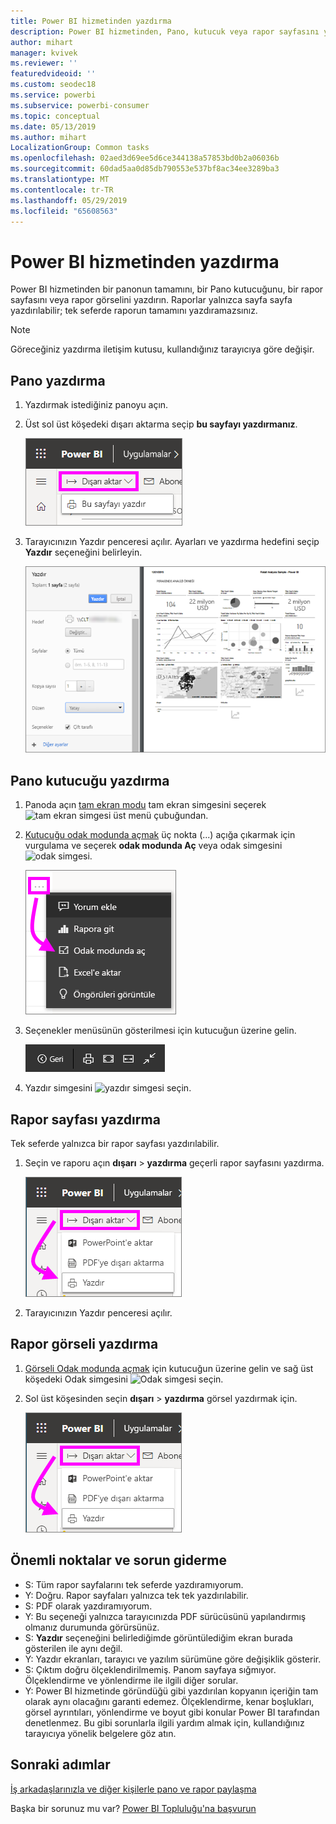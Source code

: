 ```yaml
---
title: Power BI hizmetinden yazdırma
description: Power BI hizmetinden, Pano, kutucuk veya rapor sayfasını yazdırma.
author: mihart
manager: kvivek
ms.reviewer: ''
featuredvideoid: ''
ms.custom: seodec18
ms.service: powerbi
ms.subservice: powerbi-consumer
ms.topic: conceptual
ms.date: 05/13/2019
ms.author: mihart
LocalizationGroup: Common tasks
ms.openlocfilehash: 02aed3d69ee5d6ce344138a57853bd0b2a06036b
ms.sourcegitcommit: 60dad5aa0d85db790553e537bf8ac34ee3289ba3
ms.translationtype: MT
ms.contentlocale: tr-TR
ms.lasthandoff: 05/29/2019
ms.locfileid: "65608563"
---
```

# <a name="printing-from-the-power-bi-service"></a>Power BI hizmetinden yazdırma
Power BI hizmetinden bir panonun tamamını, bir Pano kutucuğunu, bir rapor sayfasını veya rapor görselini yazdırın. Raporlar yalnızca sayfa sayfa yazdırılabilir; tek seferde raporun tamamını yazdıramazsınız.

   > [!NOTE]
   > Göreceğiniz yazdırma iletişim kutusu, kullandığınız tarayıcıya göre değişir.
   > 
## <a name="print-a-dashboard"></a>Pano yazdırma
1. Yazdırmak istediğiniz panoyu açın.
2. Üst sol üst köşedeki dışarı aktarma seçip **bu sayfayı yazdırmanız**.
   
    ![Panoyu yazdır seçeneği](./media/end-user-print/power-bi-dashboard-print.png)
3. Tarayıcınızın Yazdır penceresi açılır. Ayarları ve yazdırma hedefini seçip **Yazdır** seçeneğini belirleyin.
   

   
    ![yazdır iletişim kutusu](./media/end-user-print/pbi_print_dash_new2.png)

## <a name="print-a-dashboard-tile"></a>Pano kutucuğu yazdırma
1. Panoda açın [tam ekran modu](end-user-focus.md) tam ekran simgesini seçerek ![tam ekran simgesi](./media/end-user-print/power-bi-full-screen-icon.png) üst menü çubuğundan.
3. [Kutucuğu odak modunda açmak](end-user-focus.md) üç nokta (...) açığa çıkarmak için vurgulama ve seçerek **odak modunda Aç** veya odak simgesini ![odak simgesi](./media/end-user-print/power-bi-focus-icon.png).
   
    ![üç nokta menüsü](./media/end-user-print/power-bi-menu-options.png)
4. Seçenekler menüsünün gösterilmesi için kutucuğun üzerine gelin.
   
    ![tam ekran seçenekler menüsü](./media/end-user-print/menu-options-new.png)
4. Yazdır simgesini ![yazdır simgesi](./media/end-user-print/print-icon.png) seçin.     
   

## <a name="print-a-report-page"></a>Rapor sayfası yazdırma
Tek seferde yalnızca bir rapor sayfası yazdırılabilir.

1. Seçin ve raporu açın **dışarı** > **yazdırma** geçerli rapor sayfasını yazdırma.
   
    ![Power BI Dosya menüsü](./media/end-user-print/power-bi-report-print.png)
3. Tarayıcınızın Yazdır penceresi açılır.
   


## <a name="print-a-report-visual"></a>Rapor görseli yazdırma
1. [Görseli Odak modunda açmak](end-user-focus.md) için kutucuğun üzerine gelin ve sağ üst köşedeki Odak simgesini ![Odak simgesi](./media/end-user-print/power-bi-focus-icon.png) seçin.

2. Sol üst köşesinden seçin **dışarı** > **yazdırma** görsel yazdırmak için.

    ![Power BI Dosya menüsü](./media/end-user-print/power-bi-report-print.png)



## <a name="considerations-and-troubleshooting"></a>Önemli noktalar ve sorun giderme

* S: Tüm rapor sayfalarını tek seferde yazdıramıyorum.    
* Y: Doğru. Rapor sayfaları yalnızca tek tek yazdırılabilir.
* S: PDF olarak yazdıramıyorum.    
* Y: Bu seçeneği yalnızca tarayıcınızda PDF sürücüsünü yapılandırmış olmanız durumunda görürsünüz.    
* S: **Yazdır** seçeneğini belirlediğimde görüntülediğim ekran burada gösterilen ile aynı değil.    
* Y: Yazdır ekranları, tarayıcı ve yazılım sürümüne göre değişiklik gösterir.
* S: Çıktım doğru ölçeklendirilmemiş.  Panom sayfaya sığmıyor. Ölçeklendirme ve yönlendirme ile ilgili diğer sorular.    
* Y: Power BI hizmetinde göründüğü gibi yazdırılan kopyanın içeriğin tam olarak aynı olacağını garanti edemez. Ölçeklendirme, kenar boşlukları, görsel ayrıntıları, yönlendirme ve boyut gibi konular Power BI tarafından denetlenmez. Bu gibi sorunlarla ilgili yardım almak için, kullandığınız tarayıcıya yönelik belgelere göz atın.      

## <a name="next-steps"></a>Sonraki adımlar
[İş arkadaşlarınızla ve diğer kişilerle pano ve rapor paylaşma](../service-share-dashboards.md)

Başka bir sorunuz mu var? [Power BI Topluluğu'na başvurun](http://community.powerbi.com/)

